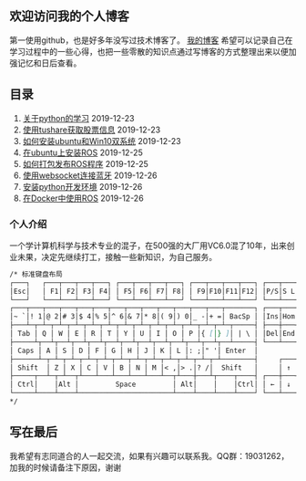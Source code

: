 ## 欢迎访问我的个人博客

第一使用github，也是好多年没写过技术博客了。 [我的博客](https://github.com/layabout4233629/layabout/edit/master/index.md) 希望可以记录自己在学习过程中的一些心得，也把一些零散的知识点通过写博客的方式整理出来以便加强记忆和日后查看。

## 目录

1. [关于python的学习](https://github.com/layabout4233629/blog/issues/1) 2019-12-23
1. [使用tushare获取股票信息](https://github.com/layabout4233629/layabout/issues/2)  2019-12-23
1. [如何安装ubuntu和Win10双系统](https://github.com/layabout4233629/layabout/issues/3)  2019-12-23
1. [在ubuntu上安装ROS](https://github.com/layabout4233629/layabout/issues/4) 2019-12-25
1. [如何打包发布ROS程序](https://github.com/layabout4233629/layabout/issues/5) 2019-12-25
1. [使用websocket连接蓝牙](https://github.com/layabout4233629/layabout/issues/6) 2019-12-26
1. [安装python开发环境](https://github.com/layabout4233629/layabout/issues/7) 2019-12-26
1. [在Docker中使用ROS](https://github.com/layabout4233629/layabout/issues/8) 2019-12-26

### 个人介绍
一个学计算机科学与技术专业的混子，在500强的大厂用VC6.0混了10年，出来创业未果，决定先继续打工，接触一些新知识，为自己服务。

```markdown
/* 标准键盘布局
┌───┐   ┌───┬───┬───┬───┐ ┌───┬───┬───┬───┐ ┌───┬───┬───┬───┐ ┌───┬───┬───┐
│Esc│   │ F1│ F2│ F3│ F4│ │ F5│ F6│ F7│ F8│ │ F9│F10│F11│F12│ │P/S│S L│P/B│  ┌┐    ┌┐    ┌┐
└───┘   └───┴───┴───┴───┘ └───┴───┴───┴───┘ └───┴───┴───┴───┘ └───┴───┴───┘  └┘    └┘    └┘
┌───┬───┬───┬───┬───┬───┬───┬───┬───┬───┬───┬───┬───┬───────┐ ┌───┬───┬───┐ ┌───┬───┬───┬───┐
│~ `│! 1│@ 2│# 3│$ 4│% 5│^ 6│& 7│* 8│( 9│) 0│_ -│+ =│ BacSp │ │Ins│Hom│PUp│ │N L│ / │ * │ - │
├───┴─┬─┴─┬─┴─┬─┴─┬─┴─┬─┴─┬─┴─┬─┴─┬─┴─┬─┴─┬─┴─┬─┴─┬─┴─┬─────┤ ├───┼───┼───┤ ├───┼───┼───┼───┤
│ Tab │ Q │ W │ E │ R │ T │ Y │ U │ I │ O │ P │{ [│} ]│ | \ │ │Del│End│PDn│ │ 7 │ 8 │ 9 │   │
├─────┴┬──┴┬──┴┬──┴┬──┴┬──┴┬──┴┬──┴┬──┴┬──┴┬──┴┬──┴┬──┴─────┤ └───┴───┴───┘ ├───┼───┼───┤ + │
│ Caps │ A │ S │ D │ F │ G │ H │ J │ K │ L │: ;│" '│ Enter  │               │ 4 │ 5 │ 6 │   │
├──────┴─┬─┴─┬─┴─┬─┴─┬─┴─┬─┴─┬─┴─┬─┴─┬─┴─┬─┴─┬─┴─┬─┴────────┤     ┌───┐     ├───┼───┼───┼───┤
│ Shift  │ Z │ X │ C │ V │ B │ N │ M │< ,│> .│? /│  Shift   │     │ ↑ │     │ 1 │ 2 │ 3 │   │
├─────┬──┴─┬─┴──┬┴───┴───┴───┴───┴───┴──┬┴───┼───┴┬────┬────┤ ┌───┼───┼───┐ ├───┴───┼───┤ E││
│ Ctrl│    │Alt │         Space         │ Alt│    │    │Ctrl│ │ ← │ ↓ │ → │ │   0   │ . │←─┘│
└─────┴────┴────┴───────────────────────┴────┴────┴────┴────┘ └───┴───┴───┘ └───────┴───┴───┘
*/
```

## 写在最后

我希望有志同道合的人一起交流，如果有兴趣可以联系我。QQ群：19031262，加我的时候请备注下原因，谢谢
